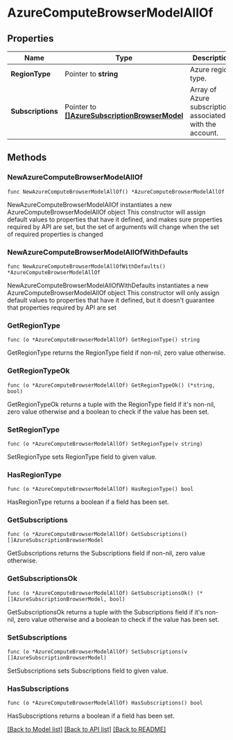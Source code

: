 # AzureComputeBrowserModelAllOf

## Properties

Name | Type | Description | Notes
------------ | ------------- | ------------- | -------------
**RegionType** | Pointer to **string** | Azure region type. | [optional] 
**Subscriptions** | Pointer to [**[]AzureSubscriptionBrowserModel**](AzureSubscriptionBrowserModel.md) | Array of Azure subscriptions associated with the account. | [optional] 

## Methods

### NewAzureComputeBrowserModelAllOf

`func NewAzureComputeBrowserModelAllOf() *AzureComputeBrowserModelAllOf`

NewAzureComputeBrowserModelAllOf instantiates a new AzureComputeBrowserModelAllOf object
This constructor will assign default values to properties that have it defined,
and makes sure properties required by API are set, but the set of arguments
will change when the set of required properties is changed

### NewAzureComputeBrowserModelAllOfWithDefaults

`func NewAzureComputeBrowserModelAllOfWithDefaults() *AzureComputeBrowserModelAllOf`

NewAzureComputeBrowserModelAllOfWithDefaults instantiates a new AzureComputeBrowserModelAllOf object
This constructor will only assign default values to properties that have it defined,
but it doesn't guarantee that properties required by API are set

### GetRegionType

`func (o *AzureComputeBrowserModelAllOf) GetRegionType() string`

GetRegionType returns the RegionType field if non-nil, zero value otherwise.

### GetRegionTypeOk

`func (o *AzureComputeBrowserModelAllOf) GetRegionTypeOk() (*string, bool)`

GetRegionTypeOk returns a tuple with the RegionType field if it's non-nil, zero value otherwise
and a boolean to check if the value has been set.

### SetRegionType

`func (o *AzureComputeBrowserModelAllOf) SetRegionType(v string)`

SetRegionType sets RegionType field to given value.

### HasRegionType

`func (o *AzureComputeBrowserModelAllOf) HasRegionType() bool`

HasRegionType returns a boolean if a field has been set.

### GetSubscriptions

`func (o *AzureComputeBrowserModelAllOf) GetSubscriptions() []AzureSubscriptionBrowserModel`

GetSubscriptions returns the Subscriptions field if non-nil, zero value otherwise.

### GetSubscriptionsOk

`func (o *AzureComputeBrowserModelAllOf) GetSubscriptionsOk() (*[]AzureSubscriptionBrowserModel, bool)`

GetSubscriptionsOk returns a tuple with the Subscriptions field if it's non-nil, zero value otherwise
and a boolean to check if the value has been set.

### SetSubscriptions

`func (o *AzureComputeBrowserModelAllOf) SetSubscriptions(v []AzureSubscriptionBrowserModel)`

SetSubscriptions sets Subscriptions field to given value.

### HasSubscriptions

`func (o *AzureComputeBrowserModelAllOf) HasSubscriptions() bool`

HasSubscriptions returns a boolean if a field has been set.


[[Back to Model list]](../README.md#documentation-for-models) [[Back to API list]](../README.md#documentation-for-api-endpoints) [[Back to README]](../README.md)


